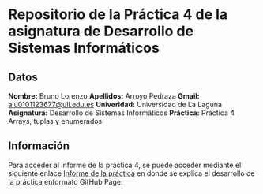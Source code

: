 # Repositorio de la Práctica 4 de la asignatura de Desarrollo de Sistemas Informáticos
## Datos
   **Nombre:** Bruno Lorenzo
   **Apellidos:** Arroyo Pedraza
   **Gmail:** alu0101123677@ull.edu.es
   **Univeridad:** Universidad de La Laguna
   **Asignatura:** Desarrollo de Sistemas Informáticos
   **Práctica:** Práctica 4 Arrays, tuplas y enumerados

## Información
Para acceder al informe de la práctica 4, se puede acceder mediante el siguiente enlace [Informe de la práctica]() en donde se explica el desarrollo de la práctica enformato GitHub Page.
